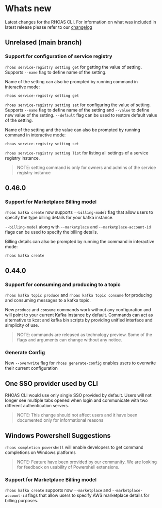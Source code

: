 # Whats new

Latest changes for the RHOAS CLI.
For information on what was included in latest release please refer to our [changelog](https://github.com/redhat-developer/app-services-cli/blob/main/CHANGELOG.md)

## Unrelased (main branch)

### Support for configuration of service registry
`rhoas service-registry setting get` for getting the value of setting. Supports `--name` flag to define name of the setting.

Name of the setting can also be prompted by running command in interactive mode:
```
rhoas service-registry setting get
```

`rhoas service-registry setting set` for configuring the value of setting. Supports `--name` flag to define name of the setting and `--value` to define new value of the setting. `--default` flag can be used to restore default value of the setting.

Name of the setting and the value can also be prompted by running command in interactive mode:
```
rhoas service-registry setting set
```

`rhoas service-registry setting list` for listing all settings of a service registry instance.

> NOTE: setting command is only for owners and admins of the service registry instance

## 0.46.0

### Support for Marketplace Billing model

`rhoas kafka create` now supports `--billing-model` flag that allow users to specify the type billing details for your kafka instance.

`--billing-model` along with `--marketplace` and `--marketplace-account-id` flags can be used to specify the
billing details.

Billing details can also be prompted by running the command in interactive mode:

```
rhoas kafka create
```

## 0.44.0 

### Support for consuming and producing to a topic

`rhoas kafka topic produce` and `rhoas kafka topic consume` for producing and consuming messages to a kafka topic.

New `produce` and `consume` commands work without any configuration and will point to your current Kafka instance by default.
Commands can act as alternative to kcat and kafka bin scripts by providing unified interface and simplicity of use.

> NOTE: commands are released as technology preview. Some of the flags and arguments can change without any notice.

### Generate Config

New `--overwrite` flag for `rhoas generate-config` enables users to overwrite their current configuration

## One SSO provider used by CLI

RHOAS CLI would use only single SSO provided by default. 
Users will not longer see multiple tabs opened when login and communicate with two different authentication servers.

> NOTE: This change should not affect users and it have been documented only for informational reasons

## Windows Powershell Suggestions

`rhoas completion powershell` will enable developers to get command completions on Windows platforms

> NOTE: Feature have been provided by our community. We are looking for feedback on usability of Powershell extensions.

### Support for Marketplace Billing model

`rhoas kafka create` supports now `--marketplace` and `--marketplace-account-id` flags that allow users to specify AWS marketplace details for billing purposes. 
